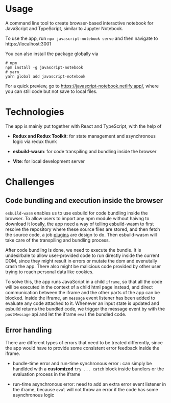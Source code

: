 # Usage

A command line tool to create browser-based interactive notebook for JavaScript and TypeScript, similar to Jupyter Notebook.

To use the app, run `npx javascript-notebook serve` and then navigate to https://localhost:3001

You can also install the package globally via

```
# npm
npm install -g javascript-notebook
# yarn
yarn global add javascript-notebook
```

For a quick preview, go to https://javascript-notebook.netlify.app/, where you can still code but not save to local files.

# Technologies

The app is mainly put together with React and TypeScript, with the help of

- **Redux and Redux Toolkit**: for state management and asynchronous logic via redux thunk

- **esbuild-wasm**: for code transpiling and bundling inside the browser

- **Vite**: for local development server

# Challenges

## Code bundling and execution inside the browser

`esbuild-wasm` enables us to use esbuild for code bundling inside the browser.
To allow users to import any npm module without haivng to download it locally, the app need a way of telling esbuild-wasm to first resolve the repository where these source files are stored, and then fetch the source code, a job [plugins](packages/local-client/src/bundler/plugins) are design to do. Then esbuild-wasm will take care of the transpiling and bundling process.

After code bundling is done, we need to execute the bundle. It is undesirbale to allow user-provided code to run directly inside the current DOM, since they might result in errors or mutate the dom and evenutally crash the app. There also might be malicious code provided by other user trying to reach personal data like cookies.

To solve this, the app runs JavaScript in a child `iframe`, so that all the code will be executed in the context of a child html page instead, and direct communication between the iframe and the other parts of the app can be blocked. Inside the iframe, an `message` event listener has been added to evaluate any code attached to it. Whenever an input state is updated and esbuild returns the bundled code, we trigger the message event by with the `postMessage` api and let the iframe `eval` the bundled code.

## Error handling

There are different types of errors that need to be treated differently, since the app would have to provide some consistent error feedback inside the iframe.

- bundle-time error and run-time synchronous error : can simply be handlded with a **customized** `try ... catch` block inside bundlers or the evaluation process in the iframe

- run-time asynchronous error: need to add an extra error event listener in the iframe, because `eval` will not throw an error if the code has some asynchronous logic
